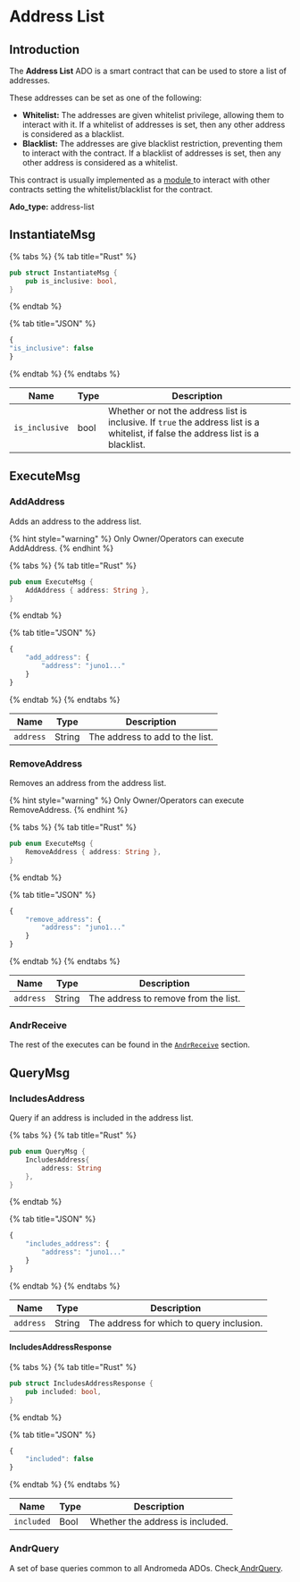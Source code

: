 # Address List

## Introduction

The **Address List** ADO is a smart contract that can be used to store a list of addresses.&#x20;

These addresses can be set as one of the following:

* **Whitelist:** The addresses are given whitelist privilege, allowing them to  interact with it. If a whitelist of addresses is set, then any other address is considered as a blacklist.
* **Blacklist:** The addresses are give blacklist restriction, preventing them to interact with the contract. If a blacklist of addresses is set, then any other address is considered as a whitelist.

This contract is usually implemented as a [module ](../modules/address-list-module/)to interact with other contracts setting the whitelist/blacklist for the contract.

**Ado\_type:** address-list

## InstantiateMsg

{% tabs %}
{% tab title="Rust" %}
```rust
pub struct InstantiateMsg {
    pub is_inclusive: bool,
}
```
{% endtab %}

{% tab title="JSON" %}
```javascript
{
"is_inclusive": false
}
```
{% endtab %}
{% endtabs %}

| Name           | Type | Description                                                                                                                        |
| -------------- | ---- | ---------------------------------------------------------------------------------------------------------------------------------- |
| `is_inclusive` | bool | Whether or not the address list is inclusive. If `true` the address list is a whitelist, if false the address list is a blacklist. |

## ExecuteMsg

### AddAddress

Adds an address to the address list.

{% hint style="warning" %}
Only Owner/Operators can execute AddAddress.
{% endhint %}

{% tabs %}
{% tab title="Rust" %}
```rust
pub enum ExecuteMsg {
    AddAddress { address: String },
}
```
{% endtab %}

{% tab title="JSON" %}
```javascript
{
    "add_address": {
        "address": "juno1..."
    }    
}
```
{% endtab %}
{% endtabs %}

| Name      | Type   | Description                     |
| --------- | ------ | ------------------------------- |
| `address` | String | The address to add to the list. |

### RemoveAddress

Removes an address from the address list.

{% hint style="warning" %}
Only Owner/Operators can execute RemoveAddress.
{% endhint %}

{% tabs %}
{% tab title="Rust" %}
```rust
pub enum ExecuteMsg {
    RemoveAddress { address: String },
}
```
{% endtab %}

{% tab title="JSON" %}
```javascript
{
    "remove_address": {
        "address": "juno1..."
    }
}
```
{% endtab %}
{% endtabs %}

| Name      | Type   | Description                          |
| --------- | ------ | ------------------------------------ |
| `address` | String | The address to remove from the list. |

### AndrReceive

The rest of the executes can be found in the [`AndrReceive`](../platform-and-framework/ado-base.md#andrrecieve) section.

## QueryMsg

### IncludesAddress

Query if an address is included in the address list.

{% tabs %}
{% tab title="Rust" %}
```rust
pub enum QueryMsg {
    IncludesAddress{
        address: String
    },
}
```
{% endtab %}

{% tab title="JSON" %}
```javascript
{
    "includes_address": {
        "address": "juno1..."
    }
}
```
{% endtab %}
{% endtabs %}

| Name      | Type   | Description                               |
| --------- | ------ | ----------------------------------------- |
| `address` | String | The address for which to query inclusion. |

#### IncludesAddressResponse

{% tabs %}
{% tab title="Rust" %}
```rust
pub struct IncludesAddressResponse {
    pub included: bool,
}
```
{% endtab %}

{% tab title="JSON" %}
```javascript
{
    "included": false
}
```
{% endtab %}
{% endtabs %}

| Name       | Type | Description                      |
| ---------- | ---- | -------------------------------- |
| `included` | Bool | Whether the address is included. |

### AndrQuery

&#x20;A set of base queries common to all Andromeda ADOs. Check[ AndrQuery](../platform-and-framework/ado-base.md#andrquery).
